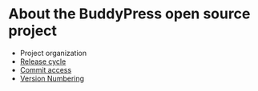 # About the BuddyPress open source project

- Project organization
- [Release cycle](./release/README.md)
- [Commit access](./commit-access.md)
- [Version Numbering](./version-numbering.md)
